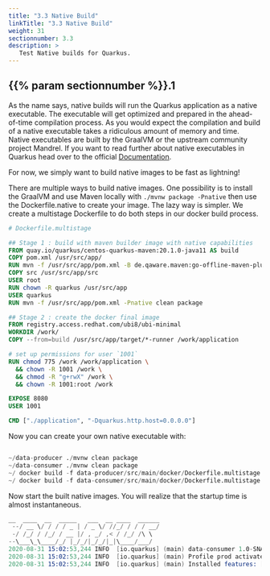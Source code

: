 ```yaml
---
title: "3.3 Native Build"
linkTitle: "3.3 Native Build"
weight: 31
sectionnumber: 3.3
description: >
   Test Native builds for Quarkus.
---
```


## {{% param sectionnumber %}}.1

As the name says, native builds will run the Quarkus application as a native executable. The executable will get optimized and prepared in the ahead-of-time compilation process. As you would expect the compilation and build of a native executable takes a ridiculous amount of memory and time. Native executables are built by the GraalVM or the upstream community project Mandrel. If you want to read further about native executables in Quarkus head over to the official [Documentation](https://quarkus.io/guides/building-native-image).

For now, we simply want to build native images to be fast as lightning!

There are multiple ways to build native images. One possibility is to install the GraalVM and use Maven locally with `./mvnw package -Pnative` then use the Dockerfile.native to create your image.
The lazy way is simpler. We create a multistage Dockerfile to do both steps in our docker build process.

```Dockerfile
# Dockerfile.multistage

## Stage 1 : build with maven builder image with native capabilities
FROM quay.io/quarkus/centos-quarkus-maven:20.1.0-java11 AS build
COPY pom.xml /usr/src/app/
RUN mvn -f /usr/src/app/pom.xml -B de.qaware.maven:go-offline-maven-plugin:1.2.5:resolve-dependencies
COPY src /usr/src/app/src
USER root
RUN chown -R quarkus /usr/src/app
USER quarkus
RUN mvn -f /usr/src/app/pom.xml -Pnative clean package

## Stage 2 : create the docker final image
FROM registry.access.redhat.com/ubi8/ubi-minimal
WORKDIR /work/
COPY --from=build /usr/src/app/target/*-runner /work/application

# set up permissions for user `1001`
RUN chmod 775 /work /work/application \
  && chown -R 1001 /work \
  && chmod -R "g+rwX" /work \
  && chown -R 1001:root /work

EXPOSE 8080
USER 1001

CMD ["./application", "-Dquarkus.http.host=0.0.0.0"]

```

Now you can create your own native executable with:

```s

~/data-producer ./mvnw clean package
~/data-consumer ./mvnw clean package
~/ docker build -f data-producer/src/main/docker/Dockerfile.multistage -t data-producer:native data-producer/.
~/ docker build -f data-consumer/src/main/docker/Dockerfile.multistage -t data-consumer:native data-consumer/.

```

Now start the built native images. You will realize that the startup time is almost instantaneous.

```s
__  ____  __  _____   ___  __ ____  ______
 --/ __ \/ / / / _ | / _ \/ //_/ / / / __/
 -/ /_/ / /_/ / __ |/ , _/ ,< / /_/ /\ \
--\___\_\____/_/ |_/_/|_/_/|_|\____/___/
2020-08-31 15:02:53,244 INFO  [io.quarkus] (main) data-consumer 1.0-SNAPSHOT native (powered by Quarkus 1.7.0.Final) started in 0.031s. Listening on: http://0.0.0.0:8080
2020-08-31 15:02:53,244 INFO  [io.quarkus] (main) Profile prod activated.
2020-08-31 15:02:53,244 INFO  [io.quarkus] (main) Installed features: [cdi, rest-client, resteasy, resteasy-jsonb, smallrye-health]

```
